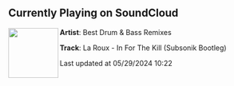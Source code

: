 ## Currently Playing on SoundCloud

[<img align="left" width="100" src="https://i1.sndcdn.com/artworks-mlIgQyfPIunKQN0U-b098sQ-t500x500.jpg">](https://soundcloud.com/bestdnbremixes/la-roux-in-for-the-kill-subsonik-bootleg)

**Artist**: Best Drum & Bass Remixes 

**Track**: La Roux - In For The Kill (Subsonik Bootleg)

Last updated at 05/29/2024 10:22
